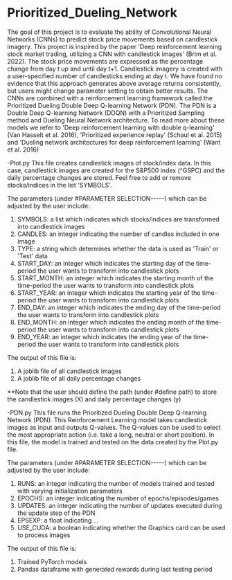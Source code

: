 # Prioritized_Dueling_Network

The goal of this project is to evaluate the ability of Convolutional Neural Networks (CNNs) to predict stock price movements based on candlestick imagery. This project is inspired by the paper 'Deep reinforcement learning stock market trading, utilizing a CNN with candlestick images' (Brim et al. 2022). The stock price movements are expressed as the percentage change from day t up and until day t+1. Candlestick imagery is created with a user-specified number of candlesticks ending at day t. We have found no evidence that this approach generates above average returns consistently, but users might change parameter setting to obtain better results. The CNNs are combined with a reinforcement learning framework called the Prioritized Dueling Double Deep Q-learning Network (PDN). The PDN is a Double Deep Q-learning Network (DDQN) with a Prioritized Sampling method and Dueling Neural Network architecture. To read more about these models we refer to 'Deep reinforcement learning with double q-learning' (Van Hasselt et al. 2016), 'Prioritized experience replay' (Schaul et al. 2015) and 'Dueling network
architectures for deep reinforcement learning' (Want et al. 2016)

-Plot.py
This file creates candlestick images of stock/index data. In this case, candlestick images are created for the S&P500 index (^GSPC) and the daily percentage changes are stored. Feel free to add or remove stocks/indices in the list 'SYMBOLS'. 

The parameters (under #PARAMETER SELECTION-----) which can be adjusted by the user include:
1. SYMBOLS:       a list which indicates which stocks/indices are transformed into candlestick images
2. CANDLES:       an integer indicating the number of candles included in one image
3. TYPE:          a string which determines whether the data is used as 'Train' or 'Test' data
4. START_DAY:     an integer which indicates the starting day of the time-period the user wants to transform into candlestick plots
5. START_MONTH:   an integer which indicates the starting month of the time-period the user wants to transform into candlestick plots
6. START_YEAR:    an integer which indicates the starting year of the time-period the user wants to transform into candlestick plots
7. END_DAY:       an integer which indicates the ending day of the time-period the user wants to transform into candlestick plots
8. END_MONTH:     an integer which indicates the ending month of the time-period the user wants to transform into candlestick plots
9. END_YEAR:      an integer which indicates the ending year of the time-period the user wants to transform into candlestick plots

The output of this file is:
1. A joblib file of all candlestick images
2. A joblib file of all daily percentage changes

**Note that the user should define the path (under #define path) to store the candlestick images (X) and daily percentage changes (y)


-PDN.py
This file runs the Prioritized Dueling Double Deep Q-learning Network (PDN). This Reinforcement Learning model takes candlestick images as input and outputs Q-values. The Q-values can be used to select the most appropriate action (i.e. take a long, neutral or short position). In this file, the model is trained and tested on the data created by the Plot.py file. 

The parameters (under #PARAMETER SELECTION-----) which can be adjusted by the user include:
1. RUNS:          an integer indicating the number of models trained and tested with varying initialization parameters
2. EPOCHS:        an integer indicating the number of epochs/episodes/games
3. UPDATES:       an integer indicating the number of updates executed during the update step of the PDN
4. EPSEXP:        a float indicating ...
5. USE_CUDA:      a boolean indicating whether the Graphics card can be used to process images

The output of this file is:
1. Trained PyTorch models
2. Pandas dataframe with generated rewards during last testing period
